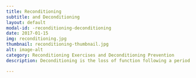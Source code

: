 ```yaml
---
title: Reconditioning
subtitle: and Deconditioning
layout: default
modal-id: -reconditioning-deconditioning
date: 2017-01-15
img: reconditioning.jpg
thumbnail: reconditioning-thumbnail.jpg
alt: image-alt
category: Reconditioning Exercises and Deconditioning Prevention
description: Deconditioning is the loss of function following a period of inactivity or decreased demand on a specific body system. At RISE Physical Therapy, we help individuals that have experienced a wide variety of events that may cause deconditioning. Our unique approach to reconditioning treatment involves fun, functional exercises to help patients enjoy the reconditioning process. We utilize gravity depending body weight exercises, along with simple home program based around easy-to-follow pictures and videos.

---
```

